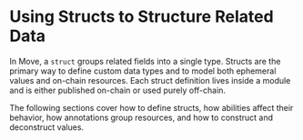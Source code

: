 # Using Structs to Structure Related Data

In Move, a `struct` groups related fields into a single type. Structs are the primary way to define custom data types and to model both ephemeral values and on-chain resources. Each struct definition lives inside a module and is either published on-chain or used purely off-chain.

The following sections cover how to define structs, how abilities affect their behavior, how annotations group resources, and how to construct and deconstruct values.
